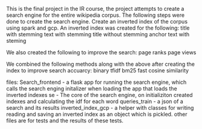 This is the final project in the IR course, the project attempts to create a search engine for the entire wikipedia corpus.
The following steps were done to create the search engine.
Create an inverted index of the corpus using spark and gcp.
An inverted index was created for the following: 
  title  with stemming
  text with stemming
  title without stemming
  anchor text with steming

We also created the following to improve the search:
  page ranks
  page views

We combined the following methods along with the above after creating the index to improve search accuarcy:
  binary
  tfidf
  bm25
  fast cosine similarity

files:
Search_frontend - a flask app for running the search engine, which calls the search enging initalizer when loading the app that loads the inverted indexes 
se - The core of the search engine, on initializiton created indexes and calculating the idf for each word
queries_train - a json of a search and its results
inverted_index_gcp - a helper with classes for writing reading and saving an inverted index as an object which is pickled.
other files are for tests and the results of these tests.

